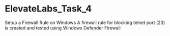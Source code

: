 # ElevateLabs_Task_4
Setup a Firewall Rule on Windows
A firewall rule for blocking telnet port (23) is created and tested using Windows Defender Firewall
